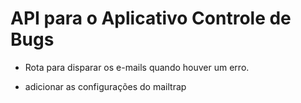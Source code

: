 # API para o Aplicativo Controle de Bugs

- Rota para disparar os e-mails quando houver um erro.

- adicionar as configurações do mailtrap